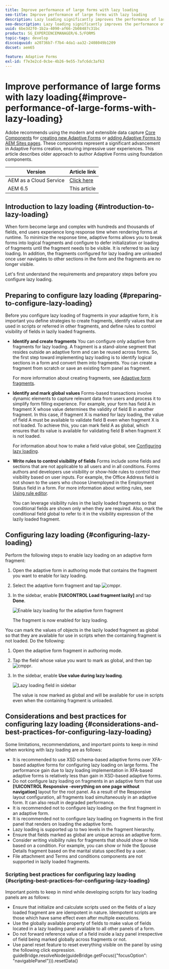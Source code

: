 ```yaml
---
title: Improve performance of large forms with lazy loading
seo-title: Improve performance of large forms with lazy loading
description: Lazy loading significantly improves the performance of large and complex adaptive forms by deferring initialization and loading of form fragments until they are visible.
seo-description: Lazy loading significantly improves the performance of large and complex adaptive forms by deferring initialization and loading of form fragments until they are visible.
uuid: 6be3d2f0-1b2a-4090-af66-2b08487c31bc
products: SG_EXPERIENCEMANAGER/6.5/FORMS
topic-tags: develop
discoiquuid: a20736b7-f7b4-4da1-aa32-2408049b1209
docset: aem65

feature: Adaptive Forms
exl-id: f7e3e2cd-0cbe-4b26-9e55-7afc6dc3af63
---
```

# Improve performance of large forms with lazy loading{#improve-performance-of-large-forms-with-lazy-loading}

<span class="preview"> Adobe recommends using the modern and extensible data capture [Core Components](https://experienceleague.adobe.com/docs/experience-manager-core-components/using/adaptive-forms/introduction.html) for [creating new Adaptive Forms](/help/forms/using/create-an-adaptive-form-core-components.md) or [adding Adaptive Forms to AEM Sites pages](/help/forms/using/create-or-add-an-adaptive-form-to-aem-sites-page.md). These components represent a significant advancement in Adaptive Forms creation, ensuring impressive user experiences. This article describes older approach to author Adaptive Forms using foundation components. </span>

| Version | Article link |
| -------- | ---------------------------- |
| AEM as a Cloud Service |    [Click here](https://experienceleague.adobe.com/docs/experience-manager-cloud-service/content/forms/adaptive-forms-authoring/authoring-adaptive-forms-foundation-components/create-an-adaptive-form-on-forms-cs/lazy-loading-adaptive-forms.html)                  |
| AEM 6.5     | This article         |

## Introduction to lazy loading {#introduction-to-lazy-loading}

When form become large and complex with hundreds and thousands of fields, end users experience long response time when rendering forms at runtime. To minimize the response time, adaptive forms allows you to break forms into logical fragments and configure to defer initialization or loading of fragments until the fragment needs to be visible. It is referred to as lazy loading. In addition, the fragments configured for lazy loading are unloaded once user navigates to other sections in the form and the fragments are no longer visible.

Let's first understand the requirements and preparatory steps before you configure lazy loading.

## Preparing to configure lazy loading {#preparing-to-configure-lazy-loading}

Before you configure lazy loading of fragments in your adaptive form, it is important you define strategies to create fragments, identify values that are used in scripts or referred in other fragments, and define rules to control visibility of fields in lazily loaded fragments.

* **Identify and create fragments** 
  You can configure only adaptive form fragments for lazy loading. A fragment is a stand-alone segment that resides outside an adaptive form and can be reused across forms. So, the first step toward implementing lazy loading is to identify logical sections in a form and convert them into fragments. You can create a fragment from scratch or save an existing form panel as fragment.  
  
  For more information about creating fragments, see [Adaptive form fragments](../../forms/using/adaptive-form-fragments.md).

* **Identify and mark global values** 
  Forms-based transactions involve dynamic elements to capture relevant data from users and process it to simplify form filling experience. For example, your form has field A in fragment X whose value determines the validity of field B in another fragment. In this case, if fragment X is marked for lazy loading, the value of field A must be available to validate field B even when fragment X is not loaded. To achieve this, you can mark field A as global, which ensures that its value is available for validating field B when fragment X is not loaded.  
  
  For information about how to make a field value global, see [Configuring lazy loading](../../forms/using/lazy-loading-adaptive-forms.md#p-configuring-lazy-loading-p).

* **Write rules to control visibility of fields** 
  Forms include some fields and sections that are not applicable to all users and in all conditions. Forms authors and developers use visibility or show-hide rules to control their visibility based on user inputs. For example, the Office Address field is not shown to the users who choose Unemployed in the Employment Status field in a form. For more information about writing rules, see [Using rule editor](../../forms/using/rule-editor.md).  
  
  You can leverage visibility rules in the lazily loaded fragments so that conditional fields are shown only when they are required. Also, mark the conditional field global to refer to it in the visibility expression of the lazily loaded fragment.

## Configuring lazy loading {#configuring-lazy-loading}

Perform the following steps to enable lazy loading on an adaptive form fragment:

1. Open the adaptive form in authoring mode that contains the fragment you want to enable for lazy loading.
1. Select the adaptive form fragment and tap ![cmppr](assets/cmppr.png).
1. In the sidebar, enable **[!UICONTROL Load fragment lazily]** and tap **Done**.

   ![Enable lazy loading for the adaptive form fragment](assets/lazy-loading-fragment.png)

   The fragment is now enabled for lazy loading.

You can mark the values of objects in the lazily loaded fragment as global so that they are available for use in scripts when the containing fragment is not loaded. Do the following:

1. Open the adaptive form fragment in authoring mode.
1. Tap the field whose value you want to mark as global, and then tap ![cmppr](assets/cmppr.png).
1. In the sidebar, enable **Use value during lazy loading**.

   ![Lazy loading field in sidebar](assets/enable-lazy-loading.png)

   The value is now marked as global and will be available for use in scripts even when the containing fragment is unloaded.

## Considerations and best practices for configuring lazy loading {#considerations-and-best-practices-for-configuring-lazy-loading}

Some limitations, recommendations, and important points to keep in mind when working with lazy loading are as follows:

* It is recommended to use XSD schema-based adaptive forms over XFA-based adaptive forms for configuring lazy loading on large forms. The performance gain due to lazy loading implementation in XFA-based adaptive forms is relatively less than gain in XSD-based adaptive forms.
* Do not configure lazy loading on fragments in an adaptive form that use **[!UICONTROL Responsive -everything on one page without navigation]** layout for the root panel. As a result of the Responsive layout configuration, all fragments load simultaneously in an adaptive form. It can also result in degraded performance.
* It is recommended not to configure lazy loading on the first fragment in an adaptive form.
* It is recommended not to configure lazy loading on fragments in the first panel that renders on loading the adaptive form.
* Lazy loading is supported up to two levels in the fragment hierarchy.
* Ensure that fields marked as global are unique across an adaptive form.
* Consider writing visibility rules for fragments that should show or hide based on a condition. For example, you can show or hide the Spouse Details fragment based on the marital status specified by a user. 
* File attachment and Terms and conditions components are not supported in lazily loaded fragments.

### Scripting best practices for configuring lazy loading {#scripting-best-practices-for-configuring-lazy-loading}

Important points to keep in mind while developing scripts for lazy loading panels are as follows:

* Ensure that initialize and calculate scripts used on the fields of a lazy loaded fragment are are idempotent in nature. Idempotent scripts are those which have same effect even after multiple executions.
* Use the globally available property of fields to make value of fields located in a lazy loading panel available to all other panels of a form.
* Do not forward reference value of a field inside a lazy panel irrespective of field being marked globally across fragments or not.
* Use panel reset feature to reset everything visible on the panel by using the following click expression.  
  guideBridge.resolveNode(guideBridge.getFocus({"focusOption": "navigablePanel"})).resetData()
